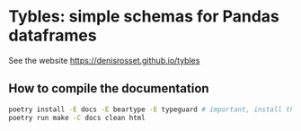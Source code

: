 # Tybles: simple schemas for Pandas dataframes

See the website https://denisrosset.github.io/tybles 


## How to compile the documentation

```bash
poetry install -E docs -E beartype -E typeguard # important, install the documentation extras
poetry run make -C docs clean html
```

